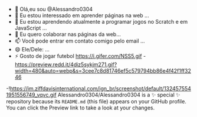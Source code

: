 - 👋 Olá,eu sou @Alessandro0304
- 👀 Eu estou interessado em aprender páginas na web ...
- 🌱 Eu estou aprendendo atualmente a programar jogos no Scratch e em JavaScript ...
- 💞️ Eu quero colaborar nas páginas da web...
- 📫 Você pode entrar em contato comigo pelo email ...
- 😄 Ele/Dele: ...
- ⚡ Gosto de jogar futebol https://i.gifer.com/NSS5.gif
-https://preview.redd.it/4diz5sykjm271.gif?width=480&auto=webp&s=3cee7c8d81746ef5c579794bb86e4f42f1ff3246


-!https://im.ziffdavisinternational.com/ign_br/screenshot/default/1324575541951556749_vqvc.gif
Alessandro0304/Alessandro0304 is a ✨ special ✨ repository because its `README.md` (this file) appears on your GitHub profile.
You can click the Preview link to take a look at your changes.


